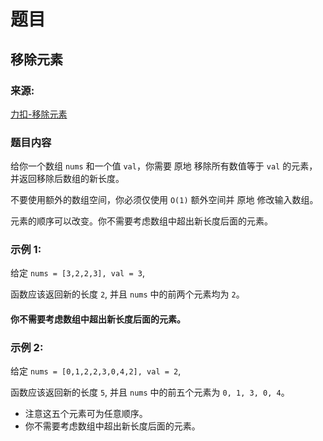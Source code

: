 # 题目

## 移除元素

### 来源:

[力扣-移除元素](https://leetcode-cn.com/problems/remove-element/)

### 题目内容

给你一个数组 `nums` 和一个值 `val`，你需要 原地 移除所有数值等于 `val` 的元素，并返回移除后数组的新长度。

不要使用额外的数组空间，你必须仅使用 `O(1)` 额外空间并 原地 修改输入数组。

元素的顺序可以改变。你不需要考虑数组中超出新长度后面的元素。

### 示例 1:

给定 `nums = [3,2,2,3], val = 3`,

函数应该返回新的长度 `2`, 并且 `nums` 中的前两个元素均为 `2`。

#### 你不需要考虑数组中超出新长度后面的元素。

### 示例 2:

给定 `nums = [0,1,2,2,3,0,4,2], val = 2`,

函数应该返回新的长度 `5`, 并且 `nums` 中的前五个元素为 `0, 1, 3, 0, 4`。

- 注意这五个元素可为任意顺序。
- 你不需要考虑数组中超出新长度后面的元素。
